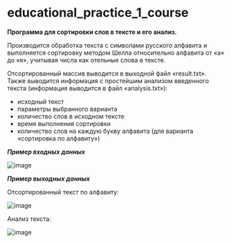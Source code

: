 # educational_practice_1_course
**Программа для сортировки слов в тексте и его анализ.**

Производится обработка текста с символами русского алфавита и выполняется сортировку методом Шелла относительно алфавита от «а» до «я», учитывая числа как отельные слова в тексте.

Отсортированный массив выводится в выходной файл «result.txt».
Также выводится информация с простейшим анализом введенного текста (информация выводится в файл «analysis.txt»):
 - исходный текст
 - параметры выбранного варианта
 - количество слов в исходном тексте
 - время выполнения сортировки
 - количество слов на каждую букву алфавита (для варианта «сортировка по алфавиту») 

***Пример входных данных***

![image](https://user-images.githubusercontent.com/104625188/167373494-fd362743-2ec5-4791-a43d-28fcbfc85951.png)

 
***Пример выходных данных***

Отсортированный текст по алфавиту: 

![image](https://user-images.githubusercontent.com/104625188/167372507-3b6e9628-0cd7-48e6-b25e-27c3b8f4e68c.png)

Анализ текста:

![image](https://user-images.githubusercontent.com/104625188/167372947-fd41400c-cd88-41ef-91bd-64c154b7a5ad.png)
